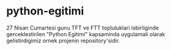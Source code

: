 # python-egitimi

27 Nisan Cumartesi gunu TFT ve FTT topluluklari isbirliginde gerceklestirilen "Python Egitimi" kapsaminda uygulamali olarak gelistirdigimiz ornek projenin repository'sidir.
